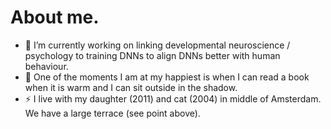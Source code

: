 # About me.
- 🔭 I’m currently working on linking developmental neuroscience / psychology to training DNNs to align DNNs better with human behaviour. 
- 🔭 One of the moments I am at my happiest is when I can read a book when it is warm and I can sit outside in the shadow.
- ⚡ I live with my daughter (2011) and cat (2004) in middle of Amsterdam. We have a large terrace (see point above).
